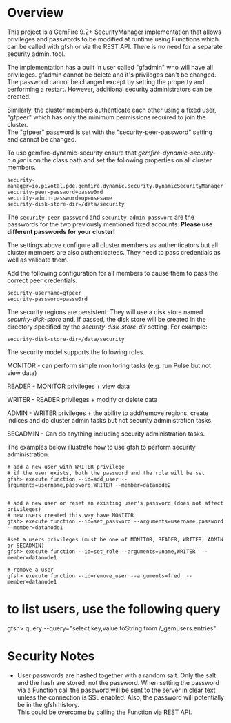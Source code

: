 # Overview
This project is a GemFire 9.2+ SecurityManager implementation that allows
privileges  and passwords to be modified at runtime using Functions which
can be called with gfsh or via the REST API. There is no need for a separate
security admin. tool.

The implementation has a built in user called "gfadmin" who will have all
privileges. gfadmin cannot be delete and it's privileges can't be changed.  The
password cannot be changed except by setting the property and performing a
restart.  However, additional security administrators can be created.

Similarly, the cluster members authenticate each other using a fixed user,
"gfpeer" which has only the minimum permissions required to join the cluster.  
The "gfpeer" password is set with the "security-peer-password" setting and
cannot be changed.

To use gemfire-dynamic-security ensure that _gemfire-dynamic-security-n.n.jar_
is on the class path and set the following properties on all cluster members.

```
security-manager=io.pivotal.pde.gemfire.dynamic.security.DynamicSecurityManager
security-peer-password=passw0rd
security-admin-password=opensesame
security-disk-store-dir=/data/security
```

The `security-peer-password` and `security-admin-password` are the passwords for
the two previously mentioned fixed accounts. __Please use different passwords
for your cluster!__

The settings above configure all cluster members as authenticators but all
cluster members are also authenticatees.  They need to pass credentials as
well as validate them.  

Add the following configuration for all members to
cause them to pass the correct peer credentials.

```
security-username=gfpeer
security-password=passw0rd
```

The security regions are persistent.  They will use a disk store named
_security-disk-store_ and, if passed, the disk store will be created in the
directory specified by the _security-disk-store-dir_ setting.  For example:

```
security-disk-store-dir=/data/security
```

The security model supports the following roles.

MONITOR - can perform simple monitoring tasks (e.g. run Pulse but not view data)

READER - MONITOR privileges + view data

WRITER - READER privileges + modify or delete data

ADMIN - WRITER privileges + the ability to add/remove regions, create indices
and do cluster admin tasks but not security administration tasks.

SECADMIN - Can do anything including security administration tasks.

The examples below illustrate how to use gfsh to perform security administration.

```
# add a new user with WRITER privilege
# if the user exists, both the password and the role will be set
gfsh> execute function --id=add_user --arguments=username,password,WRITER --member=datanode2


# add a new user or reset an existing user's password (does not affect privileges)
# new users created this way have MONITOR
gfsh> execute function --id=set_password --arguments=username,password  --member=datanode1

#set a users privileges (must be one of MONITOR, READER, WRITER, ADMIN or SECADMIN)
gfsh> execute function --id=set_role --arguments=uname,WRITER  --member=datanode1

# remove a user
gfsh> execute function --id=remove_user --arguments=fred  --member=datanode1
```

# to list users, use the following query
gfsh> query --query="select key,value.toString from /_gemusers.entries"


# Security Notes #

- User passwords are hashed together with a random salt.  Only the salt and the
hash are stored, not the password.  When setting the password via a Function
call the password will be sent to the server in clear text unless the connection
is SSL enabled.  Also, the password will potentially be in the gfsh history.  
This could be overcome by calling the Function via REST API.
